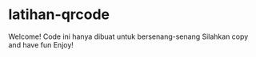 # latihan-qrcode
Welcome! Code ini hanya dibuat untuk bersenang-senang
Silahkan copy and have fun
Enjoy!
